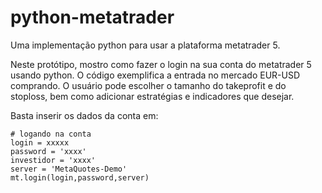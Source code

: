 # python-metatrader
Uma implementação python para usar a plataforma metatrader 5.

Neste protótipo, mostro como fazer o login na sua conta do metatrader 5 usando python. O código exemplifica a entrada no mercado EUR-USD comprando.
O usuário pode escolher o tamanho do takeprofit e do stoploss, bem como adicionar estratégias e indicadores que desejar.

Basta inserir os dados da conta em:

    # logando na conta
    login = xxxxx
    password = 'xxxx'
    investidor = 'xxxx'
    server = 'MetaQuotes-Demo'
    mt.login(login,password,server)
